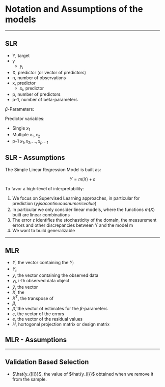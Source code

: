# Notation and Assumptions of the models

--- 

## SLR
* Y, target
* y
  * $y_{i}$
* X, predictor (or vector of predictors)
* n, number of observations
* x, predictor
  * $x_{i}$, predictor
* p, number of predictors
* p-1, number of beta-parameters

$\beta$-Parameters: 

Predictor variables:
* Single $x_{1}$
* Multiple $x_{1}, x_{2}$
* p-1 $x_{1}, x_{2}, ..., x_{p-1}$

## SLR - Assumptions
The Simple Linear Regression Model is built as:

$$Y = m(X) + \varepsilon$$

To favor a high-level of interpretability: 
1. We focus on Supervised Learning approaches, in particular for prediction ($y_{i} is a continuous numeric value$)
2. In particular we only consider linear models, where the functions $m(X)$ built are linear combinations
3. The error $\varepsilon$ identifies the stochasticity of the domain, the measurement errors and other discrepancies between Y and the model m
4. We want to build generalizable 

---

## MLR
* $Y$, the vector containing the $Y_{i}$ 
* $Y_{i}$, 
* $y$, the vector containing the observed data
* $y_{i}$, i-th observed data object
* $\hat{y}$, the vector
* $X$, the
* $X^{T}$, the transpose of 
* $\beta$,
* $\hat{\beta}$, the vector of estimates for the $\beta$-parameters
* $\varepsilon$, the vector of the errors
* $e$, the vector of the residual values
* $H$, hortogonal projection matrix or design matrix


## MLR - Assumptions

---

## Validation Based Selection 
* $\hat{y_{[i]}}$, the value of $\hat{y_{i}}$ obtained when we remove it from the sample.